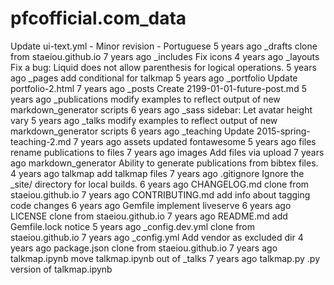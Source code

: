 # pfcofficial.com_data
Update ui-text.yml - Minor revision - Portuguese
5 years ago
_drafts
clone from staeiou.github.io
7 years ago
_includes
Fix icons
4 years ago
_layouts
Fix a bug: Liquid does not allow parenthesis for logical operations.
5 years ago
_pages
add conditional for talkmap
5 years ago
_portfolio
Update portfolio-2.html
7 years ago
_posts
Create 2199-01-01-future-post.md
5 years ago
_publications
modify examples to reflect output of new markdown_generator scripts
6 years ago
_sass
sidebar: Let avatar height vary
5 years ago
_talks
modify examples to reflect output of new markdown_generator scripts
6 years ago
_teaching
Update 2015-spring-teaching-2.md
7 years ago
assets
updated fontawesome
5 years ago
files
rename publications to files
7 years ago
images
Add files via upload
7 years ago
markdown_generator
Ability to generate publications from bibtex files.
4 years ago
talkmap
add talkmap files
7 years ago
.gitignore
Ignore the _site/ directory for local builds.
6 years ago
CHANGELOG.md
clone from staeiou.github.io
7 years ago
CONTRIBUTING.md
add info about tagging code changes
6 years ago
Gemfile
implement liveserve
6 years ago
LICENSE
clone from staeiou.github.io
7 years ago
README.md
add Gemfile.lock notice
5 years ago
_config.dev.yml
clone from staeiou.github.io
7 years ago
_config.yml
Add vendor as excluded dir
4 years ago
package.json
clone from staeiou.github.io
7 years ago
talkmap.ipynb
move talkmap.ipynb out of _talks
7 years ago
talkmap.py
.py version of talkmap.ipynb
